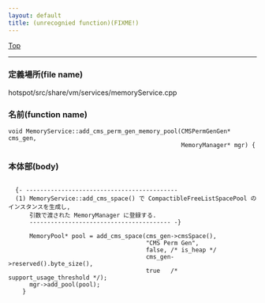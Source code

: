 ```yaml
---
layout: default
title: (unrecognied function)(FIXME!)
---
```

[Top](../index.html)

--- 
### 定義場所(file name)
hotspot/src/share/vm/services/memoryService.cpp

### 名前(function name)
```
void MemoryService::add_cms_perm_gen_memory_pool(CMSPermGenGen* cms_gen,
                                                 MemoryManager* mgr) {
```

### 本体部(body)
```
	
  {- -------------------------------------------
  (1) MemoryService::add_cms_space() で CompactibleFreeListSpacePool のインスタンスを生成し,
      引数で渡された MemoryManager に登録する.
      ---------------------------------------- -}

	  MemoryPool* pool = add_cms_space(cms_gen->cmsSpace(),
	                                   "CMS Perm Gen",
	                                   false, /* is_heap */
	                                   cms_gen->reserved().byte_size(),
	                                   true   /* support_usage_threshold */);
	  mgr->add_pool(pool);
	}
	
```


